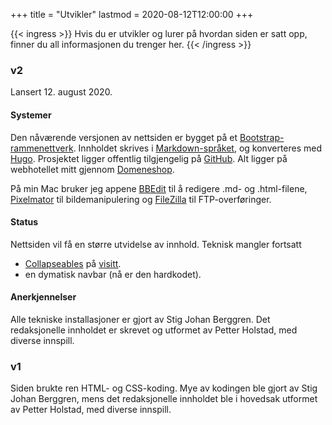 +++
title = "Utvikler"
lastmod = 2020-08-12T12:00:00
+++

{{< ingress >}}
Hvis du er utvikler og lurer på hvordan siden er satt opp, finner du all informasjonen du trenger her.
{{< /ingress >}}

### v2

Lansert 12. august 2020.

#### Systemer

Den nåværende versjonen av nettsiden er bygget på et
[Bootstrap-rammenettverk](https://getbootstrap.com). Innholdet skrives i
[Markdown-språket](https://daringfireball.net/projects/markdown/syntax), og konverteres med
[Hugo](https://gohugo.io). Prosjektet ligger offentlig tilgjengelig på
[GitHub](https://github.com/Stigjb/pdog.no). Alt ligger på webhotellet mitt gjennom
[Domeneshop](https://domene.shop).

På min Mac bruker jeg appene [BBEdit](https://www.barebones.com/products/bbedit/) til å redigere .md- og .html-filene, [Pixelmator](https://www.pixelmator.com) til bildemanipulering og [FileZilla](https://filezilla-project.org) til FTP-overføringer.

#### Status  

Nettsiden vil få en større utvidelse av innhold. Teknisk mangler fortsatt

- [Collapseables](https://getbootstrap.com/docs/4.5/components/collapse/) på [visitt](/visitt).
- en dymatisk navbar (nå er den hardkodet).

#### Anerkjennelser

Alle tekniske installasjoner er gjort av Stig Johan Berggren. Det redaksjonelle innholdet er
skrevet og utformet av Petter Holstad, med diverse innspill.

### v1
Siden brukte ren HTML- og CSS-koding. Mye av kodingen ble gjort av Stig Johan Berggren, mens det redaksjonelle innholdet ble i hovedsak utformet av Petter Holstad, med diverse innspill.